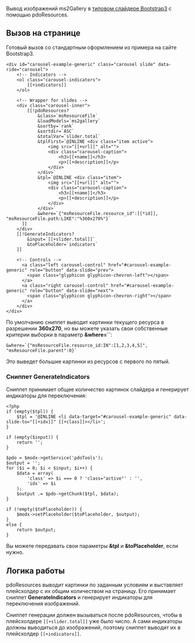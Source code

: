 Вывод изображений ms2Gallery в [типовом слайдере Bootstrap3][0] с помощью pdoResources.

## Вызов на странице

Готовый вызов со стандартным оформлением из примера на сайте Bootstrap3.
```
<div id="carousel-example-generic" class="carousel slide" data-ride="carousel">
    <!-- Indicators -->
    <ol class="carousel-indicators">
        [[+indicators]]
    </ol>

    <!-- Wrapper for slides -->
    <div class="carousel-inner">
        [[!pdoResources?
            &class=`msResourceFile`
            &loadModels=`ms2gallery`
            &sortby=`rank`
            &sortdir=`ASC`
            &totalVar=`slider.total`
            &tplFirst=`@INLINE <div class="item active">
                <img src="[[+url]]" alt="">
                <div class="carousel-caption">
                    <h3>[[+name]]</h3>
                    <p>[[+description]]</p>
                </div>
            </div>`
            &tpl=`@INLINE <div class="item">
                <img src="[[+url]]" alt="">
                <div class="carousel-caption">
                    <h3>[[+name]]</h3>
                    <p>[[+description]]</p>
                </div>
            </div>`
            &where=`{"msResourceFile.resource_id":[[*id]], "msResourceFile.path:LIKE":"%360x270%"}`
      ]]
    </div>
    [[!GenerateIndicators?
        &input=`[[+slider.total]]`
        &toPlaceholder=`indicators`
    ]]

    <!-- Controls -->
      <a class="left carousel-control" href="#carousel-example-generic" role="button" data-slide="prev">
        <span class="glyphicon glyphicon-chevron-left"></span>
      </a>
      <a class="right carousel-control" href="#carousel-example-generic" role="button" data-slide="next">
        <span class="glyphicon glyphicon-chevron-right"></span>
      </a>
    </div>
</div>
```

По умолчанию сниппет выводит картинки текущего ресурса в разрешении **360x270**, но вы можете указать свои собственные критерии выборки в параметр **&where=``**:
```
&where=`{"msResourceFile.resource_id:IN":[1,2,3,4,5]", "msResourceFile.parent":0}`
```
Это выведет большие картинки из ресурсов с первого по пятый.


### Сниппет GenerateIndicators

Сниппет принимает общее количество картинок слайдера и генерирует индикаторы для переключения:
```
<?php
if (empty($tpl)) {
    $tpl = '@INLINE <li data-target="#carousel-example-generic" data-slide-to="[[+idx]]" [[+class]]></li>';
}

if (empty($input)) {
    return '';
}

$pdo = $modx->getService('pdoTools');
$output = '';
for ($i = 0; $i < $input; $i++) {
    $data = array(
        'class' => $i === 0 ? 'class="active"' : '',
        'idx' => $i
    );
    $output .= $pdo->getChunk($tpl, $data);
}

if (!empty($toPlaceholder)) {
    $modx->setPlaceholder($toPlaceholder, $output);
}
else {
    return $output;
}
```
Вы можете передавать свои параметры **&tpl** и **&toPlaceholder**, если нужно.


## Логика работы
pdoResources выводит картинки по заданным условиям и выставляет плейсхолдер с их общим количеством на страницу. Его принимает сниппет **GenerateIndicators** и генерирует индикаторы для переключения изображений.

Сниппет генерации должен вызываться после pdoResources, чтобы в плейсхолдере `[[+slider.total]]` уже было число. А сами индикаторы должны выводиться до изображений, поэтому сниппет выводит их в плейсхолдер `[[+indicators]]`.



[0]: http://getbootstrap.com/javascript/#carousel